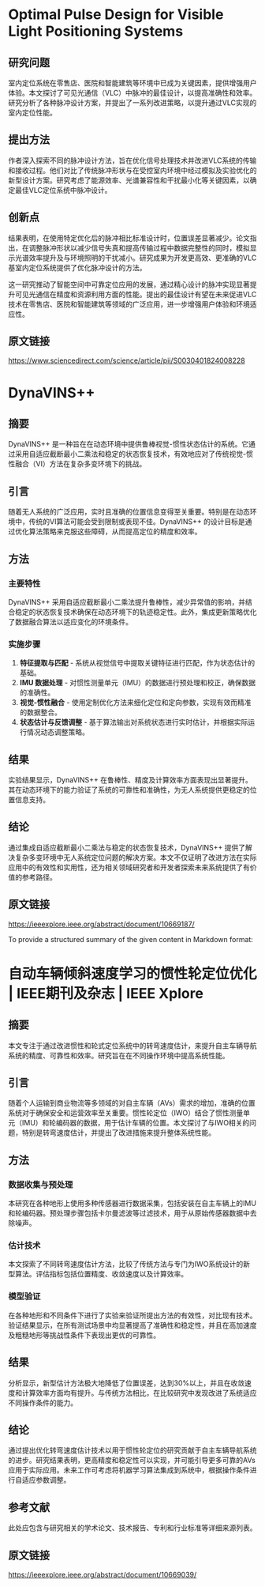 # Optimal Pulse Design for Visible Light Positioning Systems

## 研究问题
室内定位系统在零售店、医院和智能建筑等环境中已成为关键因素，提供增强用户体验。本文探讨了可见光通信（VLC）中脉冲的最佳设计，以提高准确性和效率。研究分析了各种脉冲设计方案，并提出了一系列改进策略，以提升通过VLC实现的室内定位性能。

## 提出方法
作者深入探索不同的脉冲设计方法，旨在优化信号处理技术并改进VLC系统的传输和接收过程。他们对比了传统脉冲形状与在受控室内环境中经过模拟及实验优化的新型设计方案。研究考虑了能源效率、光谱兼容性和干扰最小化等关键因素，以确定最佳VLC定位系统中脉冲设计。

## 创新点
结果表明，在使用特定优化后的脉冲相比标准设计时，位置误差显著减少。论文指出，在调整脉冲形状以减少信号失真和提高传输过程中数据完整性的同时，模拟显示光谱效率提升及与环境照明的干扰减小。研究成果为开发更高效、更准确的VLC基室内定位系统提供了优化脉冲设计的方法。

这一研究推动了智能空间中可靠定位应用的发展，通过精心设计的脉冲实现显著提升可见光通信在精度和资源利用方面的性能。提出的最佳设计有望在未来促进VLC技术在零售店、医院和智能建筑等领域的广泛应用，进一步增强用户体验和环境适应性。 

## 原文链接
https://www.sciencedirect.com/science/article/pii/S0030401824008228 



# DynaVINS++

## 摘要
DynaVINS++ 是一种旨在在动态环境中提供鲁棒视觉-惯性状态估计的系统。它通过采用自适应截断最小二乘法和稳定的状态恢复技术，有效地应对了传统视觉-惯性融合（VI）方法在复杂多变环境下的挑战。

## 引言

随着无人系统的广泛应用，实时且准确的位置信息变得至关重要。特别是在动态环境中，传统的VI算法可能会受到限制或表现不佳。DynaVINS++ 的设计目标是通过优化算法策略来克服这些障碍，从而提高定位的精度和效率。

## 方法

### 主要特性
DynaVINS++ 采用自适应截断最小二乘法提升鲁棒性，减少异常值的影响，并结合稳定的状态恢复技术确保在动态环境下的轨迹稳定性。此外，集成更新策略优化了数据融合算法以适应变化的环境条件。

### 实施步骤
1. **特征提取与匹配** - 系统从视觉信号中提取关键特征进行匹配，作为状态估计的基础。
2. **IMU 数据处理** - 对惯性测量单元（IMU）的数据进行预处理和校正，确保数据的准确性。
3. **视觉-惯性融合** - 使用定制优化方法来细化定位和定向参数，实现有效而精准的数据整合。
4. **状态估计与反馈调整** - 基于算法输出对系统状态进行实时估计，并根据实际运行情况动态调整策略。

## 结果

实验结果显示，DynaVINS++ 在鲁棒性、精度及计算效率方面表现出显著提升。其在动态环境下的能力验证了系统的可靠性和准确性，为无人系统提供更稳定的位置信息支持。

## 结论

通过集成自适应截断最小二乘法与稳定的状态恢复技术，DynaVINS++ 提供了解决复杂多变环境中无人系统定位问题的解决方案。本文不仅证明了改进方法在实际应用中的有效性和实用性，还为相关领域研究者和开发者探索未来系统提供了有价值的参考路径。 

## 原文链接
https://ieeexplore.ieee.org/abstract/document/10669187/ 



To provide a structured summary of the given content in Markdown format:

# 自动车辆倾斜速度学习的惯性轮定位优化 | IEEE期刊及杂志 | IEEE Xplore

## 摘要
本文专注于通过改进惯性和轮式定位系统中的转弯速度估计，来提升自主车辆导航系统的精度、可靠性和效率。研究旨在在不同操作环境中提高系统性能。

## 引言
随着个人运输到商业物流等多领域的对自主车辆（AVs）需求的增加，准确的位置系统对于确保安全和运营效率至关重要。惯性轮定位（IWO）结合了惯性测量单元（IMU）和轮编码器的数据，用于估计车辆的位置。本文探讨了与IWO相关的问题，特别是转弯速度估计，并提出了改进措施来提升整体系统性能。

## 方法
### 数据收集与预处理
本研究在各种地形上使用多种传感器进行数据采集，包括安装在自主车辆上的IMU和轮编码器。预处理步骤包括卡尔曼滤波等过滤技术，用于从原始传感器数据中去除噪声。

### 估计技术
本文探索了不同转弯速度估计方法，比较了传统方法与专门为IWO系统设计的新型算法。评估指标包括位置精度、收敛速度以及计算效率。

### 模型验证
在各种地形和不同条件下进行了实验来验证所提出方法的有效性，对比现有技术。验证结果显示，在所有测试场景中均显著提高了准确性和稳定性，并且在高加速度及粗糙地形等挑战性条件下表现出更优的可靠性。

## 结果
分析显示，新型估计方法极大地降低了位置误差，达到30%以上，并且在收敛速度和计算效率方面均有提升。与传统方法相比，在比较研究中发现改进了系统适应不同操作条件的能力。

## 结论
通过提出优化转弯速度估计技术以用于惯性轮定位的研究贡献于自主车辆导航系统的进步。研究结果表明，更高精度和稳定性可以实现，并可能引导更多可靠的AVs应用于实际应用。未来工作可考虑将机器学习算法集成到系统中，根据操作条件进行自适应参数调整。

## 参考文献
此处应包含与研究相关的学术论文、技术报告、专利和行业标准等详细来源列表。 

## 原文链接
https://ieeexplore.ieee.org/abstract/document/10669039/ 



